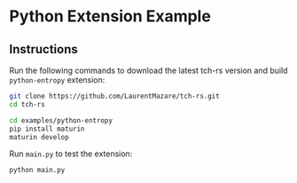 # Python Extension Example

## Instructions
Run the following commands to download the latest tch-rs version and build  `python-entropy` extension:

```bash
git clone https://github.com/LaurentMazare/tch-rs.git
cd tch-rs
```

```bash
cd examples/python-entropy
pip install maturin
maturin develop
```

Run `main.py` to test the extension:
```bash
python main.py
```